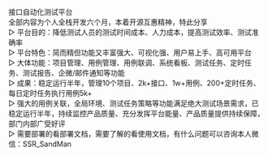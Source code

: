 接口自动化测试平台  
全部内容为个人全栈开发六个月，本着开源互惠精神，特此分享  
▷ 平台目的：降低测试人员的测试时间成本、人力成本，提高测试效率、测试准确率  
▷ 平台特色：简而精但功能又丰富强大、可视化强、用户易上手、高可用平台  
▷ 大体功能：项目管理、用例管理、用例联调、系统看板、测试任务、定时任务、测试报告、企微/邮件通知等功能  
▷ 成果：稳定运行半年，管理10个项目、2k+接口、1w+用例、200+定时任务、每日定时任务执行用例5k+  
▷ 强大的用例关联，全局环境、测试任务策略等功能满足绝大测试场景需求，已稳定运行半年，持续监控产品质量、充分发挥平台能量、产品质量提供持续保障，部门内部广受好评  
▷ 需要部署的看部署文档，需要了解的看使用文档，有什么问题可以咨询本人微信：SSR_SandMan  
